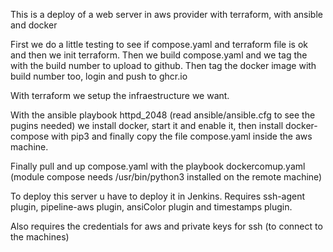 This is a deploy of a web server in aws provider with terraform, with ansible and docker

First we do a little testing to see if compose.yaml and terraform file is ok and then we init terraform.
Then we build compose.yaml and we tag the with the build number to upload to github.
Then tag the docker image with build number too, login and push to ghcr.io 

With terraform we setup the infraestructure we want.

With the ansible playbook httpd_2048 (read ansible/ansible.cfg to see the pugins needed) 
we install docker, start it and enable it, 
then install docker-compose with pip3 
and finally copy the file compose.yaml inside the aws machine. 
 
Finally pull and up compose.yaml with the playbook dockercomup.yaml (module compose needs /usr/bin/python3 installed on the remote machine)  

To deploy this server u have to deploy it in Jenkins.
Requires ssh-agent plugin, pipeline-aws plugin, ansiColor plugin and timestamps plugin.

Also requires the credentials for aws and private keys for ssh (to connect to the machines)
